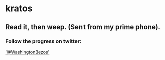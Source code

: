 # kratos

## Read it, then weep. (Sent from my prime phone).

### Follow the progress on twitter:
['@WashingtonBezos'](twitter.com/WashingtonBezos)
